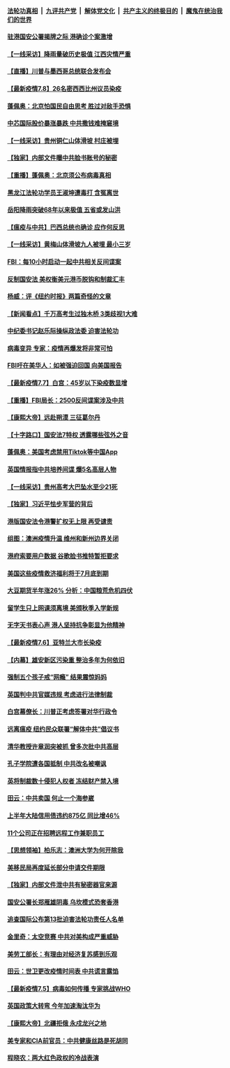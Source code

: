 

####  [法轮功真相](../../../../basic/blob/master/README.md?t=07090831) &nbsp;|&nbsp; [九评共产党](../../../../9ping.md/blob/master/README.md?t=07090831) &nbsp;|&nbsp; [解体党文化](../../../../jtdwh.md/blob/master/README.md?t=07090831)  &nbsp;|&nbsp; [共产主义的终极目的](../../../../gczydzjmd.md/blob/master/README.md?t=07090831) &nbsp;|&nbsp; [魔鬼在统治我们的世界](../../../../mgztzwmdsj.md/blob/master/README.md?t=07090831) 

#### [驻港国安公署揭牌之际 港确诊个案激增](../pages/nf4514/n12242632.md?t=07090831) 

#### [【一线采访】降雨量破历史极值 江西灾情严重](../pages/nf4514/n12242209.md?t=07090831) 

#### [【直播】川普与墨西哥总统联合发布会](../pages/nf4514/n12242008.md?t=07090831) 

#### [【最新疫情7.8】26名密西西比州议员染疫](../pages/nf4514/n12239975.md?t=07090831) 

#### [蓬佩奥：北京怕国民自由思考 胜过对敌手恐惧](../pages/nf4514/n12241980.md?t=07090831) 

#### [中芯国际股价暴涨暴跌 中共撒钱难掩窘境](../pages/nf4514/n12241760.md?t=07090831) 

#### [【一线采访】贵州铜仁山体滑坡 村庄被埋](../pages/nf4514/n12241863.md?t=07090831) 

#### [【独家】内部文件曝中共脸书账号的秘密](../pages/nf4514/n12232591.md?t=07090831) 

#### [【重播】蓬佩奥：北京须公布病毒真相](../pages/nf4514/n12239794.md?t=07090831) 

#### [黑龙江法轮功学员王淑坤遭毒打 含冤离世](../pages/nf4514/n12241087.md?t=07090831) 

#### [岳阳降雨突破68年以来极值 五省或发山洪](../pages/nf4514/n12241006.md?t=07090831) 

#### [【瘟疫与中共】巴西总统也确诊 应作何反思](../pages/nf4514/n12240166.md?t=07090831) 

#### [【一线采访】黄梅山体滑坡九人被埋 最小三岁](../pages/nf4514/n12240553.md?t=07090831) 

#### [FBI：每10小时启动一起中共相关反间谍案](../pages/nf4514/n12239799.md?t=07090831) 

#### [反制国安法 美权衡美元港币脱钩和制裁汇丰](../pages/nf4514/n12240249.md?t=07090831) 

#### [杨威：评《纽约时报》两篇奇怪的文章](../pages/nf4514/n12240007.md?t=07090831) 

#### [【新闻看点】千万高考生过独木桥 3类歧视1大难](../pages/nf4514/n12239936.md?t=07090831) 

#### [中纪委书记赵乐际操纵政法委 迫害法轮功](../pages/nf4514/n12238617.md?t=07090831) 

#### [病毒变异 专家：疫情再爆发将非常可怕](../pages/nf4514/n12239876.md?t=07090831) 

#### [FBI吁在美华人：如被强迫回国 向美国报告](../pages/nf4514/n12239450.md?t=07090831) 

#### [【最新疫情7.7】白宫：45岁以下染疫数显增](../pages/nf4514/n12237581.md?t=07090831) 

#### [【重播】FBI局长：2500反间谍案涉及中共](../pages/nf4514/n12236620.md?t=07090831) 

#### [【康熙大帝】远赴朔漠 三征葛尔丹](../pages/nf4514/n12141489.md?t=07090831) 

#### [【十字路口】国安法7特权 透露哪些弦外之音](../pages/nf4514/n12237770.md?t=07090831) 

#### [蓬佩奥：美国考虑禁用Tiktok等中国App](../pages/nf4514/n12238644.md?t=07090831) 

#### [英国情报指中共培养间谍 爆5名高层人物](../pages/nf4514/n12238557.md?t=07090831) 

#### [【一线采访】贵州高考大巴坠水至少21死](../pages/nf4514/n12238373.md?t=07090831) 

#### [【独家】习近平怯步军营的背后](../pages/nf4514/n12231462.md?t=07090831) 

#### [港版国安法令港警扩权无上限 再受谴责](../pages/nf4514/n12238249.md?t=07090831) 

#### [组图：澳洲疫情升温 维州和新州边界关闭](../pages/nf4514/n12236420.md?t=07090831) 

#### [港府索要用户数据 谷歌脸书推特暂拒要求](../pages/nf4514/n12237681.md?t=07090831) 

#### [美国这些疫情救济福利将于7月底到期](../pages/nf4514/n12237422.md?t=07090831) 

#### [大豆期货半年涨26% 分析：中国粮荒危机四伏](../pages/nf4514/n12237310.md?t=07090831) 

#### [留学生只上网课须离境 美颁秋季入学新规](../pages/nf4514/n12237306.md?t=07090831) 

#### [无字天书表心声 港人坚持抗争彰显为他精神](../pages/nf4514/n12237325.md?t=07090831) 

#### [【最新疫情7.6】亚特兰大市长染疫](../pages/nf4514/n12229038.md?t=07090831) 

#### [【内幕】雄安新区污染重 整治多年为何依旧](../pages/nf4514/n12229945.md?t=07090831) 

#### [强制五个孩子戒“网瘾” 结果震惊妈妈](../pages/nf4514/n12237076.md?t=07090831) 

#### [英国判中共官媒违规 考虑进行法律制裁](../pages/nf4514/n12236722.md?t=07090831) 

#### [白宫幕僚长：川普正考虑签署对华行政令](../pages/nf4514/n12236557.md?t=07090831) 

#### [远离瘟疫 纽约民众联署“解体中共”倡议书](../pages/nf4514/n12235230.md?t=07090831) 

#### [清华教授许章润突被抓 曾多次批中共高层](../pages/nf4514/n12236051.md?t=07090831) 

#### [孔子学院遭各国抵制 中共改名被嘲讽](../pages/nf4514/n12235343.md?t=07090831) 

#### [英将制裁数十侵犯人权者 冻结财产禁入境](../pages/nf4514/n12235718.md?t=07090831) 

#### [田云：中共卖国 何止一个海参崴](../pages/nf4514/n12235165.md?t=07090831) 

#### [上半年大陆信用债违约875亿 同比增46%](../pages/nf4514/n12234787.md?t=07090831) 

#### [11个公司正在招聘远程工作兼职员工](../pages/nf4514/n12231354.md?t=07090831) 

#### [【思想领袖】柏乐志：澳洲大学为何开除我](../pages/nf4514/n12174002.md?t=07090831) 

#### [美移民局再度延长部分申请交件期限](../pages/nf4514/n12234882.md?t=07090831) 

#### [【独家】内部文件泄中共有秘密器官来源](../pages/nf4514/n12223286.md?t=07090831) 

#### [国安公署长郑雁雄阴毒 乌坎模式恐套香港](../pages/nf4514/n12234848.md?t=07090831) 

#### [追查国际公布第13批迫害法轮功责任人名单](../pages/nf4514/n12234695.md?t=07090831) 

#### [金里奇：太空竞赛 中共对美构成严重威胁](../pages/nf4514/n12234710.md?t=07090831) 

#### [美劳工部长：有理由对经济复苏感到乐观](../pages/nf4514/n12234411.md?t=07090831) 

#### [田云：世卫更改疫情时间表 中共谎言露馅](../pages/nf4514/n12233381.md?t=07090831) 

#### [【最新疫情7.5】病毒如何传播 专家挑战WHO](../pages/nf4514/n12229032.md?t=07090831) 

#### [英国政策大转弯 今年加速淘汰华为](../pages/nf4514/n12234119.md?t=07090831) 

#### [【康熙大帝】北疆拒俄 永戍龙兴之地](../pages/nf4514/n12138633.md?t=07090831) 

#### [美专家和CIA前官员：中共健康丝路是死胡同](../pages/nf4514/n12217750.md?t=07090831) 

#### [程晓农：两大红色政权的冷战表演](../pages/nf4514/n12233855.md?t=07090831) 

